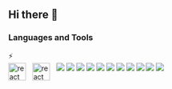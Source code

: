## Hi there 👋

<!--
**Diyako-Qadri/Diyako-Qadri** is a ✨ _special_ ✨ repository because its `README.md` (this file) appears on your GitHub profile.

Here are some ideas to get you started:

- 🔭 I’m currently working on ...
- 🌱 I’m currently learning ...
- 👯 I’m looking to collaborate on ...
- 🤔 I’m looking for help with ...
- 💬 Ask me about ...
- 📫 How to reach me: ...
- 😄 Pronouns: ...
- ⚡ Fun fact: ...
-->
<h3>Languages and Tools</h3> ⚡ 
<div>
<a href="https://www.w3schools.com/css/" style="text-decoratione: none;" target="_blank" rel="noreferrer"><img align="left" alt="react" width="35px" style="padding-right:10px;" src="https://cdn.jsdelivr.net/gh/devicons/devicon@latest/icons/react/react-original.svg" /></a>
<img src="https://cdn.jsdelivr.net/gh/devicons/devicon@latest/icons/nextjs/nextjs-original.svg" />
<img src="https://cdn.jsdelivr.net/gh/devicons/devicon@latest/icons/javascript/javascript-original.svg" />
<img src="https://cdn.jsdelivr.net/gh/devicons/devicon@latest/icons/typescript/typescript-original.svg" />
<img src="https://cdn.jsdelivr.net/gh/devicons/devicon@latest/icons/html5/html5-plain.svg" />
<img src="https://cdn.jsdelivr.net/gh/devicons/devicon@latest/icons/css3/css3-plain.svg" />
<img src="https://cdn.jsdelivr.net/gh/devicons/devicon@latest/icons/sass/sass-original.svg" />
<img src="https://cdn.jsdelivr.net/gh/devicons/devicon@latest/icons/tailwindcss/tailwindcss-original.svg" />
<img src="https://cdn.jsdelivr.net/gh/devicons/devicon@latest/icons/git/git-plain.svg" />
<img src="https://cdn.jsdelivr.net/gh/devicons/devicon@latest/icons/jest/jest-plain.svg" />
<img src="https://cdn.jsdelivr.net/gh/devicons/devicon@latest/icons/postgresql/postgresql-original-wordmark.svg" />
<img src="https://cdn.jsdelivr.net/gh/devicons/devicon@latest/icons/mongodb/mongodb-original.svg" />
<img align="left" alt="react" width="35px" style="padding-right:10px;" src="https://cdn.jsdelivr.net/gh/devicons/devicon@latest/icons/mysql/mysql-original-wordmark.svg" />
</div>

